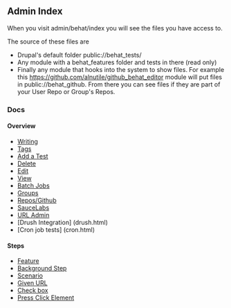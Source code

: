 ## Admin Index

When you visit admin/behat/index you will see the files you have access to.

The source of these files are 

 * Drupal's default folder public://behat_tests/
 * Any module with a behat_features folder and tests in there (read only)
 * Finally any module that hooks into the system to show files. For example this https://github.com/alnutile/github_behat_editor module will put files in public://behat_github. From there you can see files if they are part of your User Repo or Group's Repos. 



### Docs

#### Overview

 * [Writing](writing.html)
 * [Tags](tags.html)
 * [Add a Test](add.html)
 * [Delete](delete.html)
 * [Edit](edit.html)
 * [View](view.html)
 * [Batch Jobs](batch.html)
 * [Groups](groups.html)
 * [Repos/Github](repos.html)
 * [SauceLabs](saucelabs.html)
 * [URL Admin](urls.html)
 * [Drush Integration] (drush.html)
 * [Cron job tests] (cron.html)
 
#### Steps

 * [Feature](feature.html)
 * [Background Step](background.html)
 * [Scenario](scenario.html)
 * [Given URL](given.html) 
 * [Check box](checkbox.html)
 * [Press Click Element](press_click.html)
 
